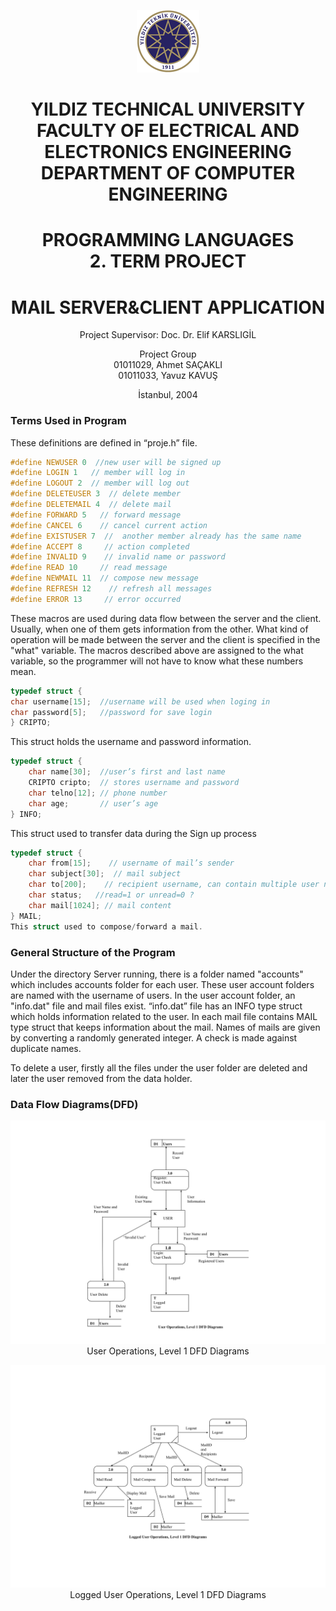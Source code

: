 <p style="text-align: center">
    <img src="uni-logo.gif" alt="Yildiz Technical University" />
</p>

<h1 style="text-align: center">
    YILDIZ TECHNICAL UNIVERSITY<br />
    FACULTY OF  ELECTRICAL AND ELECTRONICS ENGINEERING<br />
    DEPARTMENT OF COMPUTER ENGINEERING
</h1>


<h1 style="text-align: center; ">
    PROGRAMMING LANGUAGES<br />
    2. TERM PROJECT
</h1>


<h1 style="text-align: center">MAIL SERVER&CLIENT APPLICATION</h1>


<p style="text-align:center">Project Supervisor: Doc. Dr. Elif KARSLIGİL</p>


<p style="text-align:center">
    Project Group<br />
    01011029, Ahmet SAÇAKLI<br />
    01011033, Yavuz KAVUŞ<br />
</p>


<p style="text-align:center">
    İstanbul, 2004
</p>

### Terms Used in Program

These definitions are  defined in “proje.h” file.
```c
#define NEWUSER 0  //new user will be signed up
#define LOGIN 1   // member will log in
#define LOGOUT 2  // member will log out
#define DELETEUSER 3  // delete member
#define DELETEMAIL 4  // delete mail
#define FORWARD 5   // forward message
#define CANCEL 6    // cancel current action
#define EXISTUSER 7  //  another member already has the same name
#define ACCEPT 8     // action completed
#define INVALID 9    // invalid name or password
#define READ 10     // read message
#define NEWMAIL 11  // compose new message
#define REFRESH 12    // refresh all messages
#define ERROR 13     // error occurred
```
These macros are used during data flow between the server and the client. Usually, when one of them gets information from the other. What kind of operation will be made between the server and the client is specified in the "what" variable. The macros described above are assigned to the what variable, so the programmer will not have to know what these numbers mean. 
```c
typedef struct {
char username[15];  //username will be used when loging in    
char password[5];   //password for save login
} CRIPTO;
```

This struct holds the username and password information.
```c
typedef struct {
    char name[30];  //user’s first and last name
    CRIPTO cripto;  // stores username and password
    char telno[12]; // phone number
    char age;       // user’s age
} INFO;
```
This struct used to transfer data during the Sign up process
```c
typedef struct {
    char from[15];    // username of mail’s sender
    char subject[30];  // mail subject
    char to[200];    // recipient username, can contain multiple user name
    char status;   //read=1 or unread=0 ?
    char mail[1024]; // mail content
} MAIL;
This struct used to compose/forward a mail.
```



### General Structure of the Program

Under the directory Server running, there is a folder named "accounts" which includes accounts folder for each user. These user account folders are named with the username of users. In the user account folder, an "info.dat" file and mail files exist. “info.dat” file has an INFO type struct which holds information related to the user. In each mail file contains MAIL type struct that keeps information about the mail. Names of mails are given by converting a randomly generated integer. A check is made against duplicate names. 

To delete a user, firstly all the files under the user folder are deleted and later the user removed from the data holder.


### Data Flow Diagrams(DFD)
<p style="text-align: center">
    <img src="dfd-1.svg" alt="Data Flow Diagrams" /><br />
    User Operations, Level 1 DFD Diagrams
</p>
<p style="text-align: center">
    <img src="dfd-2.svg" alt="Data Flow Diagrams" /><br />
    Logged User Operations, Level 1 DFD Diagrams
</p>
